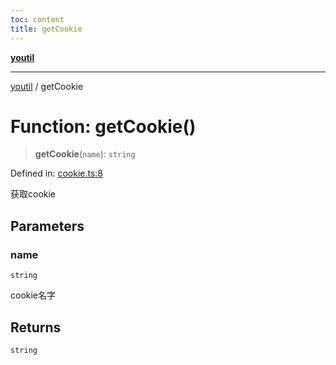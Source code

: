 ```yaml
---
toc: content
title: getCookie
---
```

[**youtil**](../README.md)

***

[youtil](../globals.md) / getCookie

# Function: getCookie()

> **getCookie**(`name`): `string`

Defined in: [cookie.ts:8](https://github.com/sxei/youtil/blob/e9b34c64623618e698ab667bad1efa38ce987ab1/src/cookie.ts#L8)

获取cookie

## Parameters

### name

`string`

cookie名字

## Returns

`string`
